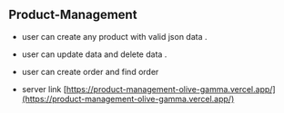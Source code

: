 ## Product-Management 
- user can create any product with valid json data .
- user can update data and delete data .
- user can create order and find order 

 - server link [https://product-management-olive-gamma.vercel.app/](https://product-management-olive-gamma.vercel.app/)
